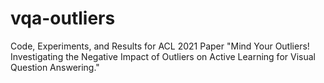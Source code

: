 # vqa-outliers
Code, Experiments, and Results for ACL 2021 Paper "Mind Your Outliers! Investigating the Negative Impact of Outliers on Active Learning for Visual Question Answering."
